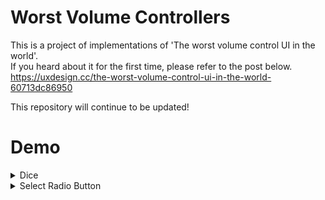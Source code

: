 # Worst Volume Controllers

This is a project of implementations of 'The worst volume control UI in the world'.\
If you heard about it for the first time, please refer to the post below.\
https://uxdesign.cc/the-worst-volume-control-ui-in-the-world-60713dc86950

This repository will continue to be updated!

# Demo
<details>
<summary>Dice</summary>
<div markdown="1">

![dice](https://user-images.githubusercontent.com/71114691/212780166-fbe9579f-31c6-4213-9eb0-53b551d582d0.gif)

</div>
</details>

<details>
<summary>Select Radio Button</summary>
<div markdown="1">

![image](https://user-images.githubusercontent.com/71114691/212780246-0371aa82-5791-4591-b44f-751ebcdcd55a.png)

</div>
</details>
